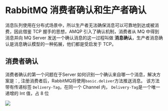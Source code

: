 # RabbitMQ 消费者确认和生产者确认

消息队列使用在分布式场景中，所以生产者无法确保消息可以可靠地到达或被消费，因此借鉴 TCP 握手的思想，AMQP 引入了确认机制，消费者从 MQ 中得到消息并向 MQ Server 发送一个确认消息的这一过程叫做 **消息确认**，生产者消息确认是消息确认模型的一种拓展，他们都是受启发于 TCP。

## 消费者确认

消费者确认的第一个问题在于Server 如何识别一个确认来自哪一个消息，解决方案是：, 注册消费者后，RabbitMQ将使用`basic.deliver`方法推送消息。 该方法带有传递标签 `Delivery-Tag`，在同一个 Channel 内， `Delivery-Tag`是一个唯一递增的 Int 值，占 8 位

![](https://cdn.jsdelivr.net/gh/520MianXiangDuiXiang520/cdn/img/1602757277361-1602757277338.png)



